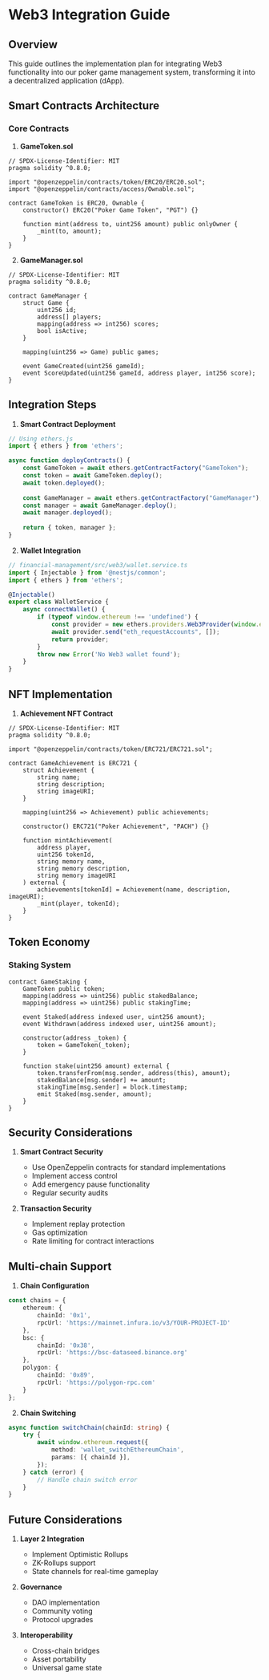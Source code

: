 # Web3 Integration Guide

## Overview
This guide outlines the implementation plan for integrating Web3 functionality into our poker game management system, transforming it into a decentralized application (dApp).

## Smart Contracts Architecture

### Core Contracts

1. **GameToken.sol**
```solidity
// SPDX-License-Identifier: MIT
pragma solidity ^0.8.0;

import "@openzeppelin/contracts/token/ERC20/ERC20.sol";
import "@openzeppelin/contracts/access/Ownable.sol";

contract GameToken is ERC20, Ownable {
	constructor() ERC20("Poker Game Token", "PGT") {}
	
	function mint(address to, uint256 amount) public onlyOwner {
		_mint(to, amount);
	}
}
```

2. **GameManager.sol**
```solidity
// SPDX-License-Identifier: MIT
pragma solidity ^0.8.0;

contract GameManager {
	struct Game {
		uint256 id;
		address[] players;
		mapping(address => int256) scores;
		bool isActive;
	}
	
	mapping(uint256 => Game) public games;
	
	event GameCreated(uint256 gameId);
	event ScoreUpdated(uint256 gameId, address player, int256 score);
}
```

## Integration Steps

1. **Smart Contract Deployment**
```typescript
// Using ethers.js
import { ethers } from 'ethers';

async function deployContracts() {
	const GameToken = await ethers.getContractFactory("GameToken");
	const token = await GameToken.deploy();
	await token.deployed();
	
	const GameManager = await ethers.getContractFactory("GameManager");
	const manager = await GameManager.deploy();
	await manager.deployed();
	
	return { token, manager };
}
```

2. **Wallet Integration**
```typescript
// financial-management/src/web3/wallet.service.ts
import { Injectable } from '@nestjs/common';
import { ethers } from 'ethers';

@Injectable()
export class WalletService {
	async connectWallet() {
		if (typeof window.ethereum !== 'undefined') {
			const provider = new ethers.providers.Web3Provider(window.ethereum);
			await provider.send("eth_requestAccounts", []);
			return provider;
		}
		throw new Error('No Web3 wallet found');
	}
}
```

## NFT Implementation

1. **Achievement NFT Contract**
```solidity
// SPDX-License-Identifier: MIT
pragma solidity ^0.8.0;

import "@openzeppelin/contracts/token/ERC721/ERC721.sol";

contract GameAchievement is ERC721 {
	struct Achievement {
		string name;
		string description;
		string imageURI;
	}
	
	mapping(uint256 => Achievement) public achievements;
	
	constructor() ERC721("Poker Achievement", "PACH") {}
	
	function mintAchievement(
		address player,
		uint256 tokenId,
		string memory name,
		string memory description,
		string memory imageURI
	) external {
		achievements[tokenId] = Achievement(name, description, imageURI);
		_mint(player, tokenId);
	}
}
```

## Token Economy

### Staking System
```solidity
contract GameStaking {
	GameToken public token;
	mapping(address => uint256) public stakedBalance;
	mapping(address => uint256) public stakingTime;
	
	event Staked(address indexed user, uint256 amount);
	event Withdrawn(address indexed user, uint256 amount);
	
	constructor(address _token) {
		token = GameToken(_token);
	}
	
	function stake(uint256 amount) external {
		token.transferFrom(msg.sender, address(this), amount);
		stakedBalance[msg.sender] += amount;
		stakingTime[msg.sender] = block.timestamp;
		emit Staked(msg.sender, amount);
	}
}
```

## Security Considerations

1. **Smart Contract Security**
   - Use OpenZeppelin contracts for standard implementations
   - Implement access control
   - Add emergency pause functionality
   - Regular security audits

2. **Transaction Security**
   - Implement replay protection
   - Gas optimization
   - Rate limiting for contract interactions

## Multi-chain Support

1. **Chain Configuration**
```typescript
const chains = {
	ethereum: {
		chainId: '0x1',
		rpcUrl: 'https://mainnet.infura.io/v3/YOUR-PROJECT-ID'
	},
	bsc: {
		chainId: '0x38',
		rpcUrl: 'https://bsc-dataseed.binance.org'
	},
	polygon: {
		chainId: '0x89',
		rpcUrl: 'https://polygon-rpc.com'
	}
};
```

2. **Chain Switching**
```typescript
async function switchChain(chainId: string) {
	try {
		await window.ethereum.request({
			method: 'wallet_switchEthereumChain',
			params: [{ chainId }],
		});
	} catch (error) {
		// Handle chain switch error
	}
}
```

## Future Considerations

1. **Layer 2 Integration**
   - Implement Optimistic Rollups
   - ZK-Rollups support
   - State channels for real-time gameplay

2. **Governance**
   - DAO implementation
   - Community voting
   - Protocol upgrades

3. **Interoperability**
   - Cross-chain bridges
   - Asset portability
   - Universal game state